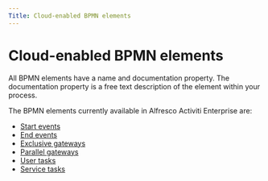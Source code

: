 ```yaml
---
Title: Cloud-enabled BPMN elements
---
```


# Cloud-enabled BPMN elements

All BPMN elements have a name and documentation property. The documentation property is a free text description of the element within your process. 

The BPMN elements currently available in Alfresco Activiti Enterprise are: 

* [Start events](start-event.md)
* [End events](end-event.md)
* [Exclusive gateways](exclusive-gateway.md)
* [Parallel gateways](parallel-gateway.md)
* [User tasks](user-task.md)
* [Service tasks](service-task.md)